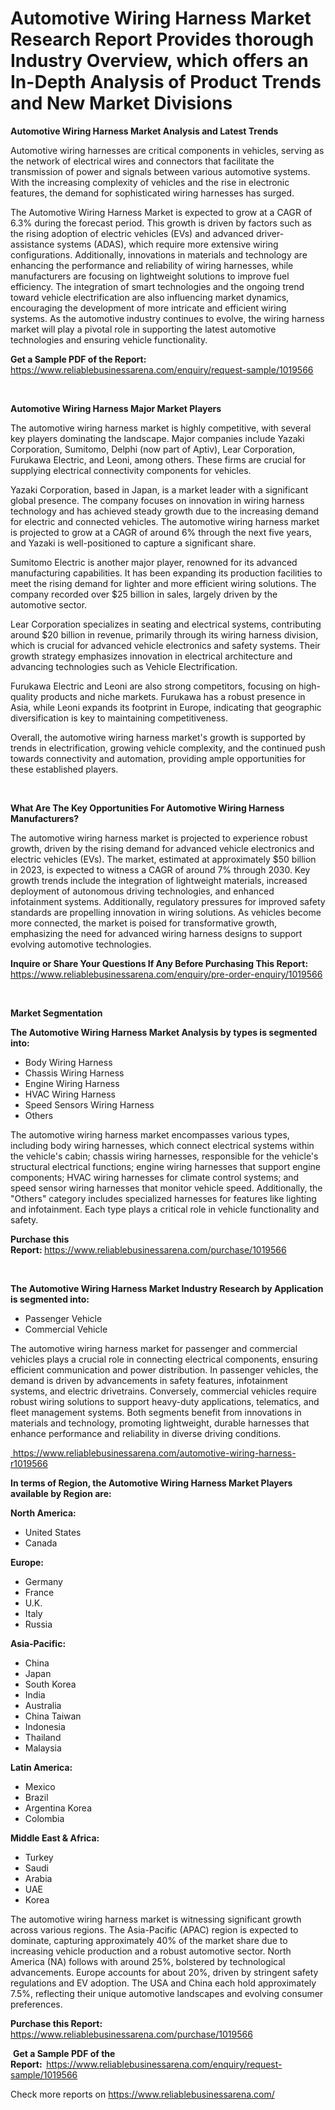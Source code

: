 <p><h1>Automotive Wiring Harness Market Research Report Provides thorough Industry Overview, which offers an In-Depth Analysis of Product Trends and New Market Divisions</h1></p><p><strong>Automotive Wiring Harness Market Analysis and Latest Trends</strong></p>
<p><p>Automotive wiring harnesses are critical components in vehicles, serving as the network of electrical wires and connectors that facilitate the transmission of power and signals between various automotive systems. With the increasing complexity of vehicles and the rise in electronic features, the demand for sophisticated wiring harnesses has surged. </p><p>The Automotive Wiring Harness Market is expected to grow at a CAGR of 6.3% during the forecast period. This growth is driven by factors such as the rising adoption of electric vehicles (EVs) and advanced driver-assistance systems (ADAS), which require more extensive wiring configurations. Additionally, innovations in materials and technology are enhancing the performance and reliability of wiring harnesses, while manufacturers are focusing on lightweight solutions to improve fuel efficiency. The integration of smart technologies and the ongoing trend toward vehicle electrification are also influencing market dynamics, encouraging the development of more intricate and efficient wiring systems. As the automotive industry continues to evolve, the wiring harness market will play a pivotal role in supporting the latest automotive technologies and ensuring vehicle functionality.</p></p>
<p><strong>Get a Sample PDF of the Report:&nbsp;</strong> <a href="https://www.reliablebusinessarena.com/enquiry/request-sample/1019566?utm_campaign=2137&utm_medium=2&utm_source=Github&utm_content=ia&utm_term=06032025&utm_id=automotive-wiring-harness">https://www.reliablebusinessarena.com/enquiry/request-sample/1019566</a></p>
<p>&nbsp;</p>
<p><strong>Automotive Wiring Harness Major Market Players</strong></p>
<p><p>The automotive wiring harness market is highly competitive, with several key players dominating the landscape. Major companies include Yazaki Corporation, Sumitomo, Delphi (now part of Aptiv), Lear Corporation, Furukawa Electric, and Leoni, among others. These firms are crucial for supplying electrical connectivity components for vehicles.</p><p>Yazaki Corporation, based in Japan, is a market leader with a significant global presence. The company focuses on innovation in wiring harness technology and has achieved steady growth due to the increasing demand for electric and connected vehicles. The automotive wiring harness market is projected to grow at a CAGR of around 6% through the next five years, and Yazaki is well-positioned to capture a significant share.</p><p>Sumitomo Electric is another major player, renowned for its advanced manufacturing capabilities. It has been expanding its production facilities to meet the rising demand for lighter and more efficient wiring solutions. The company recorded over $25 billion in sales, largely driven by the automotive sector.</p><p>Lear Corporation specializes in seating and electrical systems, contributing around $20 billion in revenue, primarily through its wiring harness division, which is crucial for advanced vehicle electronics and safety systems. Their growth strategy emphasizes innovation in electrical architecture and advancing technologies such as Vehicle Electrification.</p><p>Furukawa Electric and Leoni are also strong competitors, focusing on high-quality products and niche markets. Furukawa has a robust presence in Asia, while Leoni expands its footprint in Europe, indicating that geographic diversification is key to maintaining competitiveness.</p><p>Overall, the automotive wiring harness market's growth is supported by trends in electrification, growing vehicle complexity, and the continued push towards connectivity and automation, providing ample opportunities for these established players.</p></p>
<p>&nbsp;</p>
<p><strong>What Are The Key Opportunities For Automotive Wiring Harness Manufacturers?</strong></p>
<p><p>The automotive wiring harness market is projected to experience robust growth, driven by the rising demand for advanced vehicle electronics and electric vehicles (EVs). The market, estimated at approximately $50 billion in 2023, is expected to witness a CAGR of around 7% through 2030. Key growth trends include the integration of lightweight materials, increased deployment of autonomous driving technologies, and enhanced infotainment systems. Additionally, regulatory pressures for improved safety standards are propelling innovation in wiring solutions. As vehicles become more connected, the market is poised for transformative growth, emphasizing the need for advanced wiring harness designs to support evolving automotive technologies.</p></p>
<p><strong>Inquire or Share Your Questions If Any Before Purchasing This Report:</strong> <a href="https://www.reliablebusinessarena.com/enquiry/pre-order-enquiry/1019566?utm_campaign=2137&utm_medium=2&utm_source=Github&utm_content=ia&utm_term=06032025&utm_id=automotive-wiring-harness">https://www.reliablebusinessarena.com/enquiry/pre-order-enquiry/1019566</a></p>
<p>&nbsp;</p>
<p><strong>Market Segmentation</strong></p>
<p><strong>The Automotive Wiring Harness Market Analysis by types is segmented into:</strong></p>
<p><ul><li>Body Wiring Harness</li><li>Chassis Wiring Harness</li><li>Engine Wiring Harness</li><li>HVAC Wiring Harness</li><li>Speed Sensors Wiring Harness</li><li>Others</li></ul></p>
<p><p>The automotive wiring harness market encompasses various types, including body wiring harnesses, which connect electrical systems within the vehicle's cabin; chassis wiring harnesses, responsible for the vehicle's structural electrical functions; engine wiring harnesses that support engine components; HVAC wiring harnesses for climate control systems; and speed sensor wiring harnesses that monitor vehicle speed. Additionally, the "Others" category includes specialized harnesses for features like lighting and infotainment. Each type plays a critical role in vehicle functionality and safety.</p></p>
<p><strong>Purchase this Report:&nbsp;</strong><a href="https://www.reliablebusinessarena.com/purchase/1019566?utm_campaign=2137&utm_medium=2&utm_source=Github&utm_content=ia&utm_term=06032025&utm_id=automotive-wiring-harness">https://www.reliablebusinessarena.com/purchase/1019566</a></p>
<p>&nbsp;</p>
<p><strong>The Automotive Wiring Harness Market Industry Research by Application is segmented into:</strong></p>
<p><ul><li>Passenger Vehicle</li><li>Commercial Vehicle</li></ul></p>
<p><p>The automotive wiring harness market for passenger and commercial vehicles plays a crucial role in connecting electrical components, ensuring efficient communication and power distribution. In passenger vehicles, the demand is driven by advancements in safety features, infotainment systems, and electric drivetrains. Conversely, commercial vehicles require robust wiring solutions to support heavy-duty applications, telematics, and fleet management systems. Both segments benefit from innovations in materials and technology, promoting lightweight, durable harnesses that enhance performance and reliability in diverse driving conditions.</p></p>
<p><a href="https://www.reliablebusinessarena.com/automotive-wiring-harness-r1019566?utm_campaign=2137&utm_medium=2&utm_source=Github&utm_content=ia&utm_term=06032025&utm_id=automotive-wiring-harness">&nbsp;https://www.reliablebusinessarena.com/automotive-wiring-harness-r1019566</a></p>
<p><strong>In terms of Region, the Automotive Wiring Harness Market Players available by Region are:</strong></p>
<p>
    <p> <strong> North America: </strong>
        <ul>
            <li>United States</li>
            <li>Canada</li>
        </ul>
        </p> 
    <p> <strong> Europe: </strong>
        <ul>
            <li>Germany</li>
            <li>France</li>
            <li>U.K.</li>
            <li>Italy</li>
            <li>Russia</li>
        </ul>
        </p> 
    <p> <strong> Asia-Pacific: </strong>
        <ul>
            <li>China</li>
            <li>Japan</li>
            <li>South Korea</li>
            <li>India</li>
            <li>Australia</li>
            <li>China Taiwan</li>
            <li>Indonesia</li>
            <li>Thailand</li>
            <li>Malaysia</li>
        </ul>
        </p> 
    <p> <strong> Latin America: </strong>
        <ul>
            <li>Mexico</li>
            <li>Brazil</li>
            <li>Argentina Korea</li>
            <li>Colombia</li>
        </ul>
        </p> 
    <p> <strong> Middle East & Africa: </strong>
        <ul>
            <li>Turkey</li>
            <li>Saudi</li>
            <li>Arabia</li>
            <li>UAE</li>
            <li>Korea</li>
        </ul>
    </p>
    </p>
<p><p>The automotive wiring harness market is witnessing significant growth across various regions. The Asia-Pacific (APAC) region is expected to dominate, capturing approximately 40% of the market share due to increasing vehicle production and a robust automotive sector. North America (NA) follows with around 25%, bolstered by technological advancements. Europe accounts for about 20%, driven by stringent safety regulations and EV adoption. The USA and China each hold approximately 7.5%, reflecting their unique automotive landscapes and evolving consumer preferences.</p></p>
<p><strong>Purchase this Report: </strong><a href="https://www.reliablebusinessarena.com/purchase/1019566?utm_campaign=2137&utm_medium=2&utm_source=Github&utm_content=ia&utm_term=06032025&utm_id=automotive-wiring-harness">https://www.reliablebusinessarena.com/purchase/1019566</a></p>
<p>&nbsp;<strong>Get a Sample PDF of the Report:&nbsp;&nbsp;</strong><a href="https://www.reliablebusinessarena.com/enquiry/request-sample/1019566?utm_campaign=2137&utm_medium=2&utm_source=Github&utm_content=ia&utm_term=06032025&utm_id=automotive-wiring-harness">https://www.reliablebusinessarena.com/enquiry/request-sample/1019566</a></p>
<p><strong></strong></p>
<p>Check more reports on <a href="https://www.reliablebusinessarena.com/?utm_campaign=2137&utm_medium=2&utm_source=Github&utm_content=ia&utm_term=06032025&utm_id=automotive-wiring-harness">https://www.reliablebusinessarena.com/</a></p>